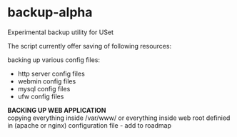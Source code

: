 # backup-alpha
Experimental backup utility for USet


The script currently offer saving of following resources:

backing up various config files:
- http server config files
- webmin config files
- mysql config files
- ufw config files

**BACKING UP WEB APPLICATION**<br>
copying everything inside /var/www/
or everything inside web root definied in (apache or nginx) configuration file - add to roadmap
